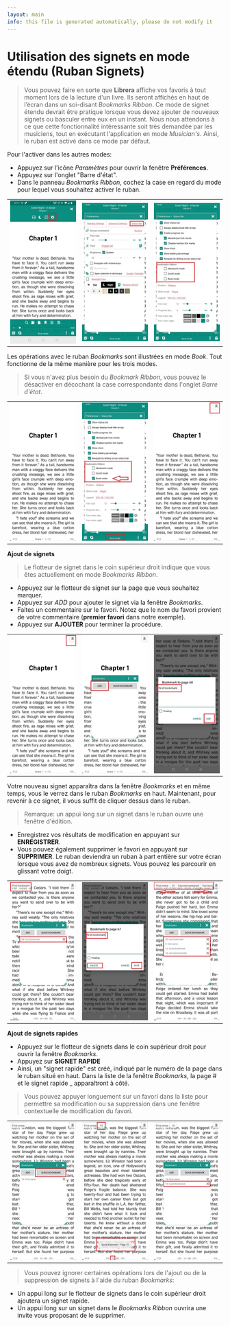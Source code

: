 ```yaml
---
layout: main
info: this file is generated automatically, please do not modify it
---
```


# Utilisation des signets en mode étendu (Ruban Signets)

> Vous pouvez faire en sorte que **Librera** affiche vos favoris à tout moment lors de la lecture d'un livre. Ils seront affichés en haut de l’écran dans un soi-disant _Bookmarks Ribbon_. Ce mode de signet étendu devrait être pratique lorsque vous devez ajouter de nouveaux signets ou basculer entre eux en un instant.
> Nous nous attendons à ce que cette fonctionnalité intéressante soit très demandée par les musiciens, tout en exécutant l'application en mode _Musician's_. Ainsi, le ruban est activé dans ce mode par défaut.

Pour l'activer dans les autres modes:

* Appuyez sur l'icône _Paramètres_ pour ouvrir la fenêtre **Préférences**.
* Appuyez sur l'onglet &quot;Barre d'état&quot;.
* Dans le panneau _Bookmarks Ribbon_, cochez la case en regard du mode pour lequel vous souhaitez activer le ruban.

||||
|-|-|-|
|![](1.jpg)|![](2.jpg)|![](3.jpg)|

Les opérations avec le ruban _Bookmarks_ sont illustrées en mode _Book_. Tout fonctionne de la même manière pour les trois modes.

> Si vous n'avez plus besoin du _Bookmark Ribbon_, vous pouvez le désactiver en décochant la case correspondante dans l'onglet _Barre d'état_.

||||
|-|-|-|
|![](4.jpg)|![](5.jpg)|![](6.jpg)|


**Ajout de signets**

> Le flotteur de signet dans le coin supérieur droit indique que vous êtes actuellement en mode _Bookmarks Ribbon_.

* Appuyez sur le flotteur de signet sur la page que vous souhaitez marquer.
* Appuyez sur _ADD_ pour ajouter le signet via la fenêtre _Bookmarks_.
* Faites un commentaire sur le favori. Notez que le nom du favori provient de votre commentaire (**premier favori** dans notre exemple).
* Appuyez sur **AJOUTER** pour terminer la procédure.

||||
|-|-|-|
|![](7.jpg)|![](8.jpg)|![](9.jpg)|

Votre nouveau signet apparaîtra dans la fenêtre _Bookmarks_ et en même temps, vous le verrez dans le ruban _Bookmarks_ en haut. Maintenant, pour revenir à ce signet, il vous suffit de cliquer dessus dans le ruban.

> Remarque: un appui long sur un signet dans le ruban ouvre une fenêtre d'édition.
* Enregistrez vos résultats de modification en appuyant sur **ENREGISTRER**.
* Vous pouvez également supprimer le favori en appuyant sur **SUPPRIMER**.
Le ruban deviendra un ruban à part entière sur votre écran lorsque vous avez de nombreux signets. Vous pouvez les parcourir en glissant votre doigt.

||||
|-|-|-|
|![](10.jpg)|![](15.jpg)|![](11.jpg)|

**Ajout de signets rapides**

* Appuyez sur le flotteur de signets dans le coin supérieur droit pour ouvrir la fenêtre _Bookmarks_.
* Appuyez sur **SIGNET RAPIDE**
* Ainsi, un &quot;signet rapide&quot; est créé, indiqué par le numéro de la page dans le ruban situé en haut. Dans la liste de la fenêtre _Bookmarks_, la page # et le signet rapide _ apparaîtront à côté.
> Vous pouvez appuyer longuement sur un favori dans la liste pour permettre sa modification ou sa suppression dans une fenêtre contextuelle de modification du favori.

||||
|-|-|-|
|![](12.jpg)|![](13.jpg)|![](14.jpg)|

> Vous pouvez ignorer certaines opérations lors de l'ajout ou de la suppression de signets à l'aide du ruban _Bookmarks_:

* Un appui long sur le flotteur de signets dans le coin supérieur droit ajoutera un signet rapide.
* Un appui long sur un signet dans le _Bookmarks Ribbon_ ouvrira une invite vous proposant de le supprimer.
